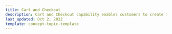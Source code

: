 ```yaml
---
title: Cart and Checkout
description: Cart and Checkout capability enables customers to create multiple carts and check out with ease. 
last_updated: Oct 2, 2022
template: concept-topic-template
---
```

